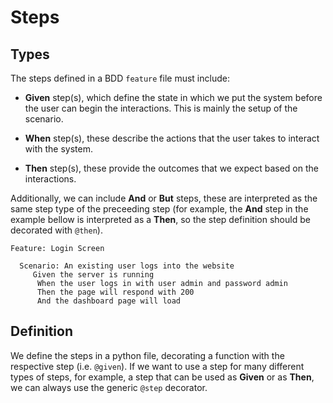 # Steps

## Types

The steps defined in a BDD `feature` file must include:

  * __Given__ step(s), which define the state in which we put the system before the user can begin the interactions. This is mainly the setup of the scenario.

  * __When__ step(s), these describe the actions that the user takes to interact with the system.

  * __Then__ step(s), these provide the outcomes that we expect based on the interactions.


Additionally, we can include __And__ or __But__ steps, these are interpreted as the same step type of the preceeding step (for example, the __And__ step in the example bellow is interpreted as a __Then__, so the step definition should be decorated with `@then`).

```cucumber
Feature: Login Screen

  Scenario: An existing user logs into the website
     Given the server is running
      When the user logs in with user admin and password admin
      Then the page will respond with 200
      And the dashboard page will load
```


## Definition

We define the steps in a python file, decorating a function with the respective step (i.e. `@given`). If we want to use a step for many different types of steps, for example, a step that can be used as __Given__ or as __Then__, we can always use the generic `@step` decorator.
